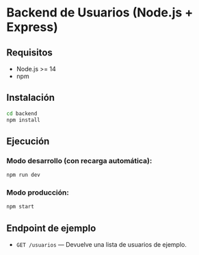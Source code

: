 # Backend de Usuarios (Node.js + Express)

## Requisitos
- Node.js >= 14
- npm

## Instalación

```bash
cd backend
npm install
```

## Ejecución

### Modo desarrollo (con recarga automática):
```bash
npm run dev
```

### Modo producción:
```bash
npm start
```

## Endpoint de ejemplo
- `GET /usuarios` — Devuelve una lista de usuarios de ejemplo. 